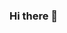 ### Hi there 👋

<!--
**Freya-Jheng/Freya-Jheng** is a ✨ _special_ ✨ repository because its `README.md` (this file) appears on your GitHub profile.
hi i am freya
Here are some ideas to get you started:

- 🔭 I’m currently working on ...
- 🌱 I’m currently learning ...
- 👯 I’m looking to collaborate on ...
- 🤔 I’m looking for help with ...
- 💬 Ask me about ...
- 📫 How to reach me: ...
- 😄 Pronouns: ...
- ⚡ Fun fact: ...
-->
